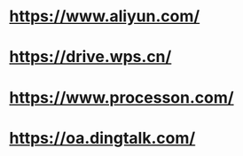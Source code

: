 # https://www.aliyun.com/
# https://drive.wps.cn/
# https://www.processon.com/
# https://oa.dingtalk.com/
